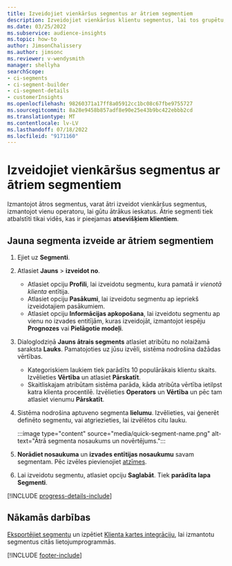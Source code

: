 ```yaml
---
title: Izveidojiet vienkāršus segmentus ar ātriem segmentiem
description: Izveidojiet vienkāršus klientu segmentus, lai tos grupētu, pamatojoties uz dažādiem atribūtiem.
ms.date: 03/25/2022
ms.subservice: audience-insights
ms.topic: how-to
author: JimsonChalissery
ms.author: jimsonc
ms.reviewer: v-wendysmith
manager: shellyha
searchScope:
- ci-segments
- ci-segment-builder
- ci-segment-details
- customerInsights
ms.openlocfilehash: 98260371a17ff8a05912cc1bc08c67fbe9755727
ms.sourcegitcommit: 8a28e9458b857adf8e90e25e43b9bc422ebbb2cd
ms.translationtype: MT
ms.contentlocale: lv-LV
ms.lasthandoff: 07/18/2022
ms.locfileid: "9171160"
---
```

# <a name="create-simple-segments-with-quick-segments"></a>Izveidojiet vienkāršus segmentus ar ātriem segmentiem

Izmantojot ātros segmentus, varat ātri izveidot vienkāršus segmentus, izmantojot vienu operatoru, lai gūtu ātrākus ieskatus. Ātrie segmenti tiek atbalstīti tikai vidēs, kas ir pieejamas **atsevišķiem klientiem**.

## <a name="create-a-new-segment-with-quick-segments"></a>Jauna segmenta izveide ar ātriem segmentiem

1. Ejiet uz **Segmenti**.

1. Atlasiet **Jauns** > **izveidot no**.
   - Atlasiet opciju **Profili**, lai izveidotu segmentu, kura pamatā ir *vienotā klienta* entītija.
   - Atlasiet opciju **Pasākumi**, lai izveidotu segmentu ap iepriekš izveidotajiem pasākumiem.
   - Atlasiet opciju **Informācijas apkopošana**, lai izveidotu segmentu ap vienu no izvades entitījām, kuras izveidojāt, izmantojot iespēju **Prognozes** vai **Pielāgotie modeļi**.

1. Dialoglodziņā **Jauns ātrais segments** atlasiet atribūtu no nolaižamā saraksta **Lauks**. Pamatojoties uz jūsu izvēli, sistēma nodrošina dažādas vērtības.
   - Kategoriskiem laukiem tiek parādīts 10 populārākais klientu skaits. Izvēlieties **Vērtība** un atlasiet **Pārskatīt**.
   - Skaitliskajam atribūtam sistēma parāda, kāda atribūta vērtība ietilpst katra klienta procentilē. Izvēlieties **Operators** un **Vērtība** un pēc tam atlasiet vienumu **Pārskatīt**.

1. Sistēma nodrošina aptuveno segmenta **lielumu**. Izvēlieties, vai ģenerēt definēto segmentu, vai atgriezieties, lai izvēlētos citu lauku.

   :::image type="content" source="media/quick-segment-name.png" alt-text="Ātrā segmenta nosaukums un novērtējums.":::

1. **Norādiet nosaukuma** un **izvades entītijas nosaukumu** savam segmentam. Pēc izvēles pievienojiet [atzīmes](work-with-tags-columns.md#manage-tags).

1. Lai izveidotu segmentu, atlasiet opciju **Saglabāt**. Tiek **parādīta lapa Segmenti**.

[!INCLUDE [progress-details-include](includes/progress-details-pane.md)]

## <a name="next-steps"></a>Nākamās darbības

[Eksportējiet segmentu](export-destinations.md) un izpētiet [Klienta kartes integrāciju](customer-card-add-in.md), lai izmantotu segmentus citās lietojumprogrammās.

[!INCLUDE [footer-include](includes/footer-banner.md)]
